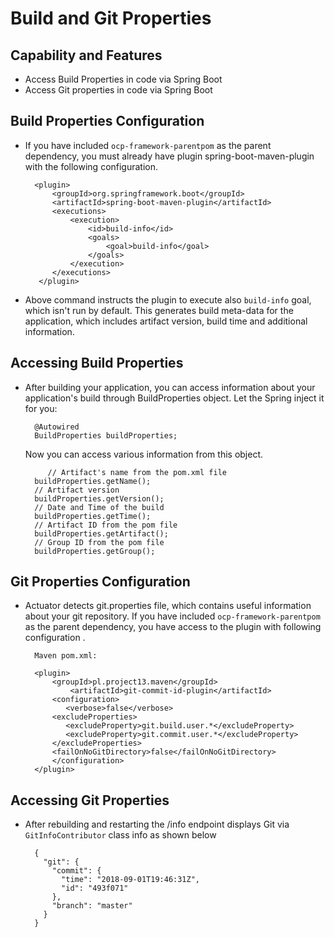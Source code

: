 # Build and Git Properties 

## Capability and Features
- Access Build Properties in code via Spring Boot
- Access Git properties in code via Spring Boot

## Build Properties Configuration
- If you have included `ocp-framework-parentpom` as the parent dependency, you must already have plugin spring-boot-maven-plugin with the following configuration.

		<plugin>
			<groupId>org.springframework.boot</groupId>
			<artifactId>spring-boot-maven-plugin</artifactId>
			<executions>        
				<execution>            
					<id>build-info</id>            
					<goals>                
					    <goal>build-info</goal>            
					</goals>        
				</execution>    
			</executions>
		 </plugin>

 - Above command instructs the plugin to execute also `build-info` goal, which isn't run by default. This generates build meta-data for the application, which includes artifact version, build time and additional information.
 
## Accessing Build Properties
- After building your application, you can access information about your application's build through BuildProperties object. Let the Spring inject it for you:

	    @Autowired
	    BuildProperties buildProperties;
	
     Now you can access various information from this object.

	       // Artifact's name from the pom.xml file
		buildProperties.getName();
		// Artifact version
		buildProperties.getVersion();
		// Date and Time of the build
		buildProperties.getTime();
		// Artifact ID from the pom file
		buildProperties.getArtifact();
		// Group ID from the pom file
		buildProperties.getGroup();
	
## Git Properties Configuration
- Actuator detects git.properties file, which contains useful information about your git repository. If you have included `ocp-framework-parentpom` as the parent dependency, you have access to the plugin with following configuration .

        Maven pom.xml:
	
		<plugin>
		    <groupId>pl.project13.maven</groupId>
	            <artifactId>git-commit-id-plugin</artifactId>
		    <configuration>
		       <verbose>false</verbose>
			<excludeProperties>
			   <excludeProperty>git.build.user.*</excludeProperty>
			   <excludeProperty>git.commit.user.*</excludeProperty>
			</excludeProperties>
			<failOnNoGitDirectory>false</failOnNoGitDirectory>
		    </configuration>
		</plugin>

## Accessing Git Properties	
- After rebuilding and restarting the /info endpoint displays Git via `GitInfoContributor` class info as shown below

		{
		  "git": {
		    "commit": {
		      "time": "2018-09-01T19:46:31Z",
		      "id": "493f071"
		    },
		    "branch": "master"
		  }
		}
